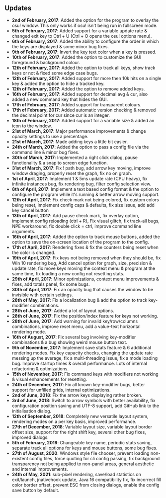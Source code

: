 ## Updates
- **2nd of February, 2017**: Added the option for the program to overlay the osu! window. This only works if osu! isn't being run in fullscreen mode.<br>
- **5th of February, 2017**: Added support for a variable update rate & changed exit key to Ctrl + U (Ctrl + O opens the osu! options menu).<br>
- **6th of February, 2017**: Added the ability to configure the order in which the keys are displayed & some minor bug fixes.<br>
- **9th of February, 2017**: Invert the key text color when a key is pressed.<br>
- **10th of February, 2017**: Added the option to customize the GUI foreground & background colour.<br>
- **12th of February, 2017**: Added the option to track all keys, show track keys or not & fixed some edge case bugs.<br>
- **12th of February, 2017**: Added support for more then 10k hits on a single key & added the option to hide a tracked key.<br>
- **12th of February, 2017**: Added the option to remove added keys.<br>
- **16th of February, 2017**: Added support for decimal avg & cur, also added a new command key that hides the GUI.<br>
- **17th of February, 2017**: Added support for transparent colours.<br>
- **17th of February, 2017**: Added automatic version checking & removed the decimal point for cur since cur is an integer.<br>
- **18th of February, 2017**: Added support for a variable size & added an icon to the window.<br>
- **21st of March, 2017**: Major performance improvements & change opacity settings to use a percentage.<br>
- **21st of March, 2017**: Made adding keys a little bit easier.<br>
- **24th of March, 2017**: Added the option to pass a config file via the command line & minor bug fixes.<br>
- **30th of March, 2017**: Implemented a right click dialog, pause functionality & a snap to screen edge function.<br>
- **31st of March, 2017**: Fix ! path bug, add arrow key moving, improve window draging, properly reset the graph, fix no on graph.<br>
- **1st of April, 2017**: Implement 1 & 5ms update rate (CPU heavy), fix infinite instances bug, fix rendering bug, filter config selection view.<br>
- **8th of April, 2017**: Implement a text based config format & the option to configure the program while it's running & better arrow moving support.<br>
- **12th of April, 2017**: Fix check mark not being colored, fix custom colors being reset, implement config caps & defaults, fix size issue, add add key cancel button<br>
- **13th of April, 2017**: Add pause check mark, fix overlay option, implement config reloading (ctrl + R), Fix visual glitch, fix track-all bugs, NPE workaround, fix double click = ctrl, improve command line arguments.<br>
- **16th of April, 2017**: Added the option to track mouse buttons, added the option to save the on-screen location of the program to the config.<br>
- **17th of April, 2017**: Rendering fixes & fix the counters being reset when the color is changed.<br>
- **19th of April, 2017**: Fix keys not being removed when they should be, fix Win 10 rendering bug, Add cancel option for graph, size, precision & update rate, fix move keys moving the context menu & program at the same time, fix loading a new config not resetting stats.<br>
- **29th of April, 2017**: Minor optimizations, context menu improvements & fixes, add totals panel, fix some bugs.<br>
- **30th of April, 2017**: Fix an opacity bug that causes the window to be invisible with certain settings.<br>
- **28th of May, 2017**: Fix a localization bug & add the option to track key-modifier combinations.<br>
- **28th of June, 2017**: Added a lot of layout options.<br>
- **28th of June, 2017**: Fix the position/index feature for keys not working.<br>
- **28th of June, 2017**: Add warning for invalid key/row/columns combinations, improve reset menu, add a value-text horizontal rendering mode.<br>
- **16th of August, 2017**: Fix several bug involving key-modifier combinations & a bug showing weird mouse button text.<br>
- **9th of November, 2017**: Implement save stats feature & 6 additional rendering modes. Fix key capacity checks, changing the update rate messing up the average, fix a multi-threading issue, fix a mode loading bug. Improve startup times & overall performance. Lots of internal refactoring & optimizations.<br>
- **15th of November, 2017**: Fix command keys with modifiers not working & visual enhancements for resetting.<br>
- **24th of December, 2017**: Fix all known key-modifier bugs, better support for unfilled grids, internal optimizations.<br>
- **2nd of June, 2018**: Fix the arrow keys displaying rather broken.<br>
- **3rd of June, 2018**: Switch to arrow symbols with better availability, fix configuration position saving and UTF-8 support, add GitHub link to the initialisation dialog.
- **12th of September, 2018**: Completely new versatile layout system, rendering modes on a per key basis, improved performance.    
- **27th of December, 2018**: Variable layout size, variable layout border offset size, support for the right shift key, several other bug fixes, improved dialogs.    
- **5th of February, 2019**: Changeable key name, periodic stats saving, separate track all options for keys and mouse buttons, some bug fixes.    
- **27th of August, 2020**: Windows style file chooser, prevent loading non-existent config files, force quoting for cli config passing, fix background transparency not being applied to non-panel areas, general aesthetic and internal improvements.
- **24th of May, 2021**: sub-pixel rendering, save/load statistics on exit/launch, jnativehook update, Java 16 compatibility fix, fix incorrect fill color border offset, prevent ESC from closing dialogs, enable the config save button by default.